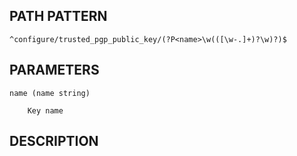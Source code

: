 ## PATH PATTERN

    ^configure/trusted_pgp_public_key/(?P<name>\w(([\w-.]+)?\w)?)$

<no synopsis>

## PARAMETERS

    name (name string)

        Key name

## DESCRIPTION

<no description>

